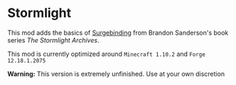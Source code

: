 Stormlight
=========

This mod adds the basics of [Surgebinding](http://coppermind.net/wiki/Surgebinding) from Brandon Sanderson's book series *The Stormlight Archives*. 

This mod is currently optimized around `Minecraft 1.10.2` and `Forge 12.18.1.2075`


**Warning:** This version is extremely unfinished. Use at your own discretion 